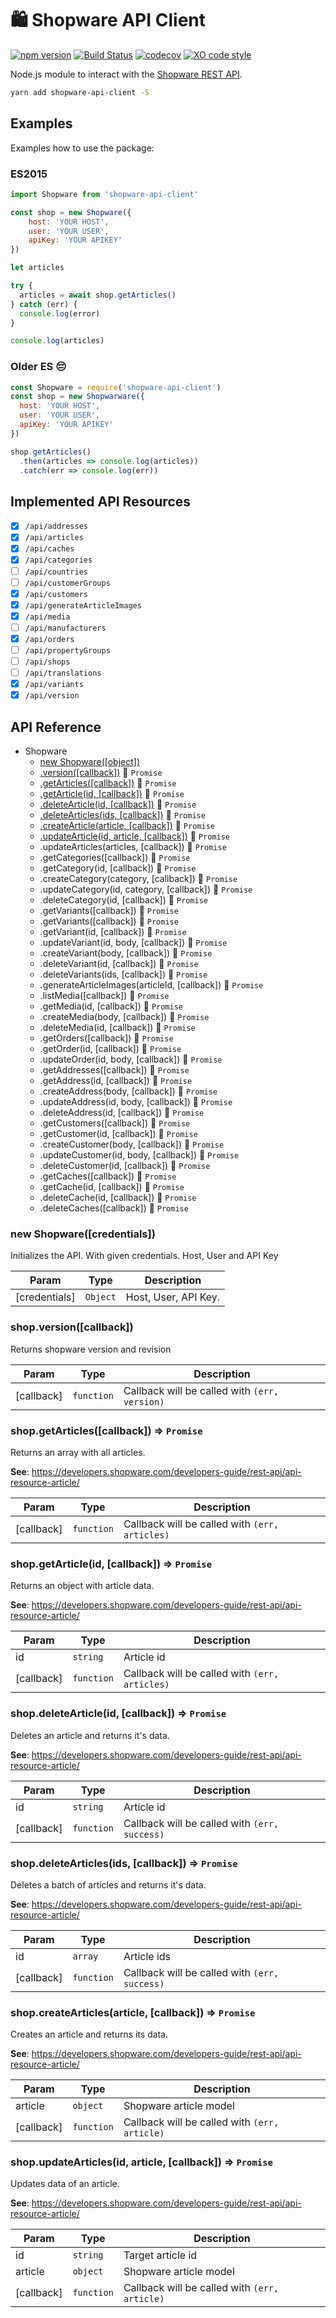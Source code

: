 # 🛍 Shopware API Client

[![npm version](https://badge.fury.io/js/shopware-api-client.svg)](https://badge.fury.io/js/shopware-api-client)
[![Build Status](https://travis-ci.org/apertureless/shopware-api-client.svg?branch=master)](https://travis-ci.org/apertureless/shopware-api-client)
[![codecov](https://codecov.io/gh/apertureless/shopware-api-client/branch/master/graph/badge.svg)](https://codecov.io/gh/apertureless/shopware-api-client)
[![XO code style](https://img.shields.io/badge/code_style-XO-5ed9c7.svg)](https://github.com/sindresorhus/xo)

Node.js module to interact with the [Shopware REST API](https://shopware.com/).

```bash
yarn add shopware-api-client -S
```

## Examples
Examples how to use the package:

### ES2015

```javascript
import Shopware from 'shopware-api-client'

const shop = new Shopware({
    host: 'YOUR HOST',
    user: 'YOUR USER',
    apiKey: 'YOUR APIKEY'
})

let articles

try {
  articles = await shop.getArticles()
} catch (err) {
  console.log(error)
}

console.log(articles)
```

### Older ES 😔

```javascript
const Shopware = require('shopware-api-client')
const shop = new Shopwarware({
  host: 'YOUR HOST',
  user: 'YOUR USER',
  apiKey: 'YOUR APIKEY'
})

shop.getArticles()
  .then(articles => console.log(articles))
  .catch(err => console.log(err))

```
## Implemented API Resources

- [x] `/api/addresses`
- [x] `/api/articles`
- [x] `/api/caches`
- [x] `/api/categories`
- [ ] `/api/countries`
- [ ] `/api/customerGroups`
- [x] `/api/customers`
- [x] `/api/generateArticleImages`
- [x] `/api/media`
- [ ] `/api/manufacturers`
- [x] `/api/orders`
- [ ] `/api/propertyGroups`
- [ ] `/api/shops`
- [ ] `/api/translations`
- [x] `/api/variants`
- [x] `/api/version`

## API Reference

- Shopware
  - [new Shopware([object])](#new_shopware)
  - [.version([callback])](#version) 🔀 `Promise`
  - [.getArticles([callback])](#getArticles) 🔀 `Promise`
  - [.getArticle(id, [callback])](#getArticle) 🔀 `Promise`
  - [.deleteArticle(id, [callback])](#deleteArticle) 🔀 `Promise`
  - [.deleteArticles(ids, [callback])](#deleteArticles) 🔀 `Promise`
  - [.createArticle(article, [callback])](#createArticle) 🔀 `Promise`
  - [.updateArticle(id, article, [callback])](#updateArticle) 🔀 `Promise`
  - .updateArticles(articles, [callback]) 🔀 `Promise`
  - .getCategories([callback]) 🔀 `Promise`
  - .getCategory(id, [callback]) 🔀 `Promise`
  - .createCategory(category, [callback]) 🔀 `Promise`
  - .updateCategory(id, category, [callback]) 🔀 `Promise`
  - .deleteCategory(id, [callback]) 🔀 `Promise`
  - .getVariants([callback]) 🔀 `Promise`
  - .getVariants([callback]) 🔀 `Promise`
  - .getVariant(id, [callback]) 🔀 `Promise`
  - .updateVariant(id, body, [callback]) 🔀 `Promise`
  - .createVariant(body, [callback]) 🔀 `Promise`
  - .deleteVariant(id, [callback]) 🔀 `Promise`
  - .deleteVariants(ids, [callback]) 🔀 `Promise`
  - .generateArticleImages(articleId, [callback]) 🔀 `Promise`
  - .listMedia([callback]) 🔀 `Promise`
  - .getMedia(id, [callback]) 🔀 `Promise`
  - .createMedia(body, [callback]) 🔀 `Promise`
  - .deleteMedia(id, [callback]) 🔀 `Promise`
  - .getOrders([callback]) 🔀 `Promise`
  - .getOrder(id, [callback]) 🔀 `Promise`
  - .updateOrder(id, body, [callback]) 🔀 `Promise`
  - .getAddresses([callback]) 🔀 `Promise`
  - .getAddress(id, [callback]) 🔀 `Promise`
  - .createAddress(body, [callback]) 🔀 `Promise`
  - .updateAddress(id, body, [callback]) 🔀 `Promise`
  - .deleteAddress(id, [callback]) 🔀 `Promise`
  - .getCustomers([callback]) 🔀 `Promise`
  - .getCustomer(id, [callback]) 🔀 `Promise`
  - .createCustomer(body, [callback]) 🔀 `Promise`
  - .updateCustomer(id, body, [callback]) 🔀 `Promise`
  - .deleteCustomer(id, [callback]) 🔀 `Promise`
  - .getCaches([callback]) 🔀 `Promise`
  - .getCache(id, [callback]) 🔀 `Promise`
  - .deleteCache(id, [callback]) 🔀 `Promise`
  - .deleteCaches([callback]) 🔀 `Promise`

<a name="new_shopware"></a>

### new Shopware([credentials])
Initializes the API. With given credentials.
Host, User and API Key


| Param | Type | Description |
| --- | --- | --- |
| [credentials] | <code>Object</code> | Host, User, API Key. |

<a name="version"></a>

### shop.version([callback])
Returns shopware version and revision

| Param | Type | Description |
| --- | --- | --- |
| [callback] | <code>function</code> | Callback will be called with `(err, version)` |

<a name="getArticles"></a>

### shop.getArticles([callback]) ⇒ <code>Promise</code>
Returns an array with all articles.

**See**: https://developers.shopware.com/developers-guide/rest-api/api-resource-article/

| Param | Type | Description |
| --- | --- | --- |
| [callback] | <code>function</code> | Callback will be called with `(err, articles)` |

<a name="getArticle"></a>

### shop.getArticle(id, [callback]) ⇒ <code>Promise</code>
Returns an object with article data.

**See**: https://developers.shopware.com/developers-guide/rest-api/api-resource-article/

| Param | Type | Description |
| --- | --- | --- |
| id | <code>string</code> | Article id |
| [callback] | <code>function</code> | Callback will be called with `(err, articles)` |

<a name="deleteArticle"></a>

### shop.deleteArticle(id, [callback]) ⇒ <code>Promise</code>
Deletes an article and returns it's data.

**See**: https://developers.shopware.com/developers-guide/rest-api/api-resource-article/

| Param | Type | Description |
| --- | --- | --- |
| id | <code>string</code> | Article id |
| [callback] | <code>function</code> | Callback will be called with `(err, success)` |

<a name="deleteArticles"></a>

### shop.deleteArticles(ids, [callback]) ⇒ <code>Promise</code>
Deletes a batch of articles and returns it's data.

**See**: https://developers.shopware.com/developers-guide/rest-api/api-resource-article/

| Param | Type | Description |
| --- | --- | --- |
| id | <code>array</code> | Article ids |
| [callback] | <code>function</code> | Callback will be called with `(err, success)` |

<a name="createArticle"></a>

### shop.createArticles(article, [callback]) ⇒ <code>Promise</code>
Creates an article and returns its data.

**See**: https://developers.shopware.com/developers-guide/rest-api/api-resource-article/

| Param | Type | Description |
| --- | --- | --- |
| article | <code>object</code> | Shopware article model |
| [callback] | <code>function</code> | Callback will be called with `(err, article)` |

<a name="updateArticle"></a>

### shop.updateArticles(id, article, [callback]) ⇒ <code>Promise</code>
Updates data of an article.

**See**: https://developers.shopware.com/developers-guide/rest-api/api-resource-article/

| Param | Type | Description |
| --- | --- | --- |
| id | <code>string</code> | Target article id |
| article | <code>object</code> | Shopware article model |
| [callback] | <code>function</code> | Callback will be called with `(err, article)` |
